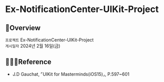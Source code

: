 # Ex-NotificationCenter-UIKit-Project
## 🍎Overview
`프로젝트` Ex-NotificationCenter-UIKit-Project <br>
`게시일자` 2024년 2월 16일(금) <br>

## 👩🏻‍💻Reference

* J.D Gauchat, ⌜UIKit for Masterminds(iOS15)⌟, P.597~601
